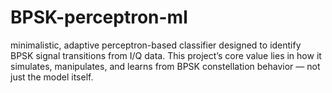 # BPSK-perceptron-ml
 minimalistic, adaptive perceptron-based classifier designed to identify BPSK signal transitions from I/Q data. This project’s core value lies in how it simulates, manipulates, and learns from BPSK constellation behavior — not just the model itself.
